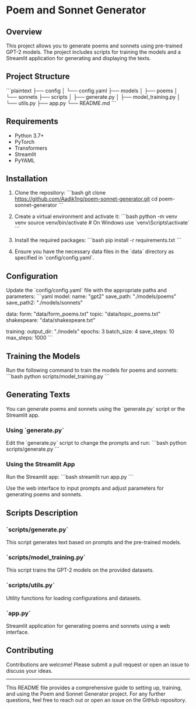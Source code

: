 # Poem and Sonnet Generator

## Overview
This project allows you to generate poems and sonnets using pre-trained GPT-2 models. The project includes scripts for training the models and a Streamlit application for generating and displaying the texts.

## Project Structure
\`\`\`plaintext
├── config
│   └── config.yaml
├── models
│   ├── poems
│   └── sonnets
├── scripts
│   ├── generate.py
│   ├── model_training.py
│   └── utils.py
├── app.py
└── README.md
\`\`\`

## Requirements
- Python 3.7+
- PyTorch
- Transformers
- Streamlit
- PyYAML

## Installation
1. Clone the repository:
   \`\`\`bash
   git clone https://github.com/Aadik1ng/poem-sonnet-generator.git
   cd poem-sonnet-generator
   \`\`\`

2. Create a virtual environment and activate it:
   \`\`\`bash
   python -m venv venv
   source venv/bin/activate  # On Windows use \`venv\Scripts\activate\`
   \`\`\`

3. Install the required packages:
   \`\`\`bash
   pip install -r requirements.txt
   \`\`\`

4. Ensure you have the necessary data files in the \`data\` directory as specified in \`config/config.yaml\`.

## Configuration
Update the \`config/config.yaml\` file with the appropriate paths and parameters:
\`\`\`yaml
model:
  name: "gpt2"
  save_path: "./models/poems"
  save_path2: "./models/sonnets"

data:
  form: "data/form_poems.txt"
  topic: "data/topic_poems.txt"
  shakespeare: "data/shakespeare.txt"

training:
  output_dir: "./models"
  epochs: 3
  batch_size: 4
  save_steps: 10
  max_steps: 1000
\`\`\`

## Training the Models
Run the following command to train the models for poems and sonnets:
\`\`\`bash
python scripts/model_training.py
\`\`\`

## Generating Texts
You can generate poems and sonnets using the \`generate.py\` script or the Streamlit app.

### Using \`generate.py\`
Edit the \`generate.py\` script to change the prompts and run:
\`\`\`bash
python scripts/generate.py
\`\`\`

### Using the Streamlit App
Run the Streamlit app:
\`\`\`bash
streamlit run app.py
\`\`\`

Use the web interface to input prompts and adjust parameters for generating poems and sonnets.

## Scripts Description

### \`scripts/generate.py\`
This script generates text based on prompts and the pre-trained models.

### \`scripts/model_training.py\`
This script trains the GPT-2 models on the provided datasets.

### \`scripts/utils.py\`
Utility functions for loading configurations and datasets.

### \`app.py\`
Streamlit application for generating poems and sonnets using a web interface.



## Contributing
Contributions are welcome! Please submit a pull request or open an issue to discuss your ideas.

---

This README file provides a comprehensive guide to setting up, training, and using the Poem and Sonnet Generator project. For any further questions, feel free to reach out or open an issue on the GitHub repository.
